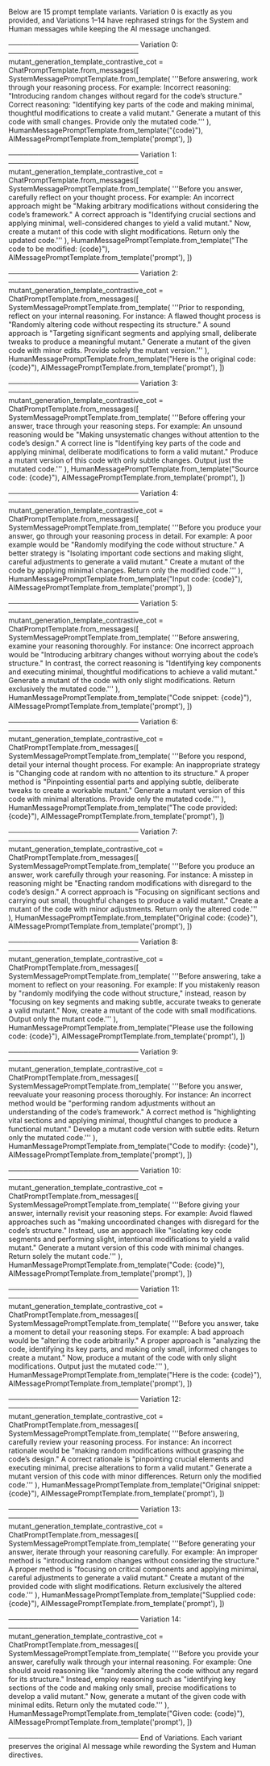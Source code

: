 Below are 15 prompt template variants. Variation 0 is exactly as you provided, and Variations 1–14 have rephrased strings for the System and Human messages while keeping the AI message unchanged.

──────────────────────────
Variation 0:
──────────────────────────
mutant_generation_template_contrastive_cot = ChatPromptTemplate.from_messages([
    SystemMessagePromptTemplate.from_template(
        '''Before answering, work through your reasoning process. For example:
Incorrect reasoning: "Introducing random changes without regard for the code’s structure."
Correct reasoning: "Identifying key parts of the code and making minimal, thoughtful modifications to create a valid mutant."
Generate a mutant of this code with small changes.
Provide only the mutated code.'''
    ),
    HumanMessagePromptTemplate.from_template("{code}"),
    AIMessagePromptTemplate.from_template('prompt'),
])

──────────────────────────
Variation 1:
──────────────────────────
mutant_generation_template_contrastive_cot = ChatPromptTemplate.from_messages([
    SystemMessagePromptTemplate.from_template(
        '''Before you answer, carefully reflect on your thought process. For example:
An incorrect approach might be "Making arbitrary modifications without considering the code’s framework."
A correct approach is "Identifying crucial sections and applying minimal, well-considered changes to yield a valid mutant."
Now, create a mutant of this code with slight modifications.
Return only the updated code.'''
    ),
    HumanMessagePromptTemplate.from_template("The code to be modified: {code}"),
    AIMessagePromptTemplate.from_template('prompt'),
])

──────────────────────────
Variation 2:
──────────────────────────
mutant_generation_template_contrastive_cot = ChatPromptTemplate.from_messages([
    SystemMessagePromptTemplate.from_template(
        '''Prior to responding, reflect on your internal reasoning. For instance:
A flawed thought process is "Randomly altering code without respecting its structure."
A sound approach is "Targeting significant segments and applying small, deliberate tweaks to produce a meaningful mutant."
Generate a mutant of the given code with minor edits.
Provide solely the mutant version.'''
    ),
    HumanMessagePromptTemplate.from_template("Here is the original code: {code}"),
    AIMessagePromptTemplate.from_template('prompt'),
])

──────────────────────────
Variation 3:
──────────────────────────
mutant_generation_template_contrastive_cot = ChatPromptTemplate.from_messages([
    SystemMessagePromptTemplate.from_template(
        '''Before offering your answer, trace through your reasoning steps. For example:
An unsound reasoning would be "Making unsystematic changes without attention to the code’s design."
A correct line is "Identifying key parts of the code and applying minimal, deliberate modifications to form a valid mutant."
Produce a mutant version of this code with only subtle changes.
Output just the mutated code.'''
    ),
    HumanMessagePromptTemplate.from_template("Source code: {code}"),
    AIMessagePromptTemplate.from_template('prompt'),
])

──────────────────────────
Variation 4:
──────────────────────────
mutant_generation_template_contrastive_cot = ChatPromptTemplate.from_messages([
    SystemMessagePromptTemplate.from_template(
        '''Before you produce your answer, go through your reasoning process in detail. For example:
A poor example would be "Randomly modifying the code without structure."
A better strategy is "Isolating important code sections and making slight, careful adjustments to generate a valid mutant."
Create a mutant of the code by applying minimal changes.
Return only the modified code.'''
    ),
    HumanMessagePromptTemplate.from_template("Input code: {code}"),
    AIMessagePromptTemplate.from_template('prompt'),
])

──────────────────────────
Variation 5:
──────────────────────────
mutant_generation_template_contrastive_cot = ChatPromptTemplate.from_messages([
    SystemMessagePromptTemplate.from_template(
        '''Before answering, examine your reasoning thoroughly. For instance:
One incorrect approach would be "Introducing arbitrary changes without worrying about the code’s structure."
In contrast, the correct reasoning is "Identifying key components and executing minimal, thoughtful modifications to achieve a valid mutant."
Generate a mutant of the code with only slight modifications.
Return exclusively the mutated code.'''
    ),
    HumanMessagePromptTemplate.from_template("Code snippet: {code}"),
    AIMessagePromptTemplate.from_template('prompt'),
])

──────────────────────────
Variation 6:
──────────────────────────
mutant_generation_template_contrastive_cot = ChatPromptTemplate.from_messages([
    SystemMessagePromptTemplate.from_template(
        '''Before you respond, detail your internal thought process. For example:
An inappropriate strategy is "Changing code at random with no attention to its structure."
A proper method is "Pinpointing essential parts and applying subtle, deliberate tweaks to create a workable mutant."
Generate a mutant version of this code with minimal alterations.
Provide only the mutated code.'''
    ),
    HumanMessagePromptTemplate.from_template("The code provided: {code}"),
    AIMessagePromptTemplate.from_template('prompt'),
])

──────────────────────────
Variation 7:
──────────────────────────
mutant_generation_template_contrastive_cot = ChatPromptTemplate.from_messages([
    SystemMessagePromptTemplate.from_template(
        '''Before you produce an answer, work carefully through your reasoning. For instance:
A misstep in reasoning might be "Enacting random modifications with disregard to the code’s design."
A correct approach is "Focusing on significant sections and carrying out small, thoughtful changes to produce a valid mutant."
Create a mutant of the code with minor adjustments.
Return only the altered code.'''
    ),
    HumanMessagePromptTemplate.from_template("Original code: {code}"),
    AIMessagePromptTemplate.from_template('prompt'),
])

──────────────────────────
Variation 8:
──────────────────────────
mutant_generation_template_contrastive_cot = ChatPromptTemplate.from_messages([
    SystemMessagePromptTemplate.from_template(
        '''Before answering, take a moment to reflect on your reasoning. For example:
If you mistakenly reason by "randomly modifying the code without structure," instead, reason by "focusing on key segments and making subtle, accurate tweaks to generate a valid mutant."
Now, create a mutant of the code with small modifications.
Output only the mutant code.'''
    ),
    HumanMessagePromptTemplate.from_template("Please use the following code: {code}"),
    AIMessagePromptTemplate.from_template('prompt'),
])

──────────────────────────
Variation 9:
──────────────────────────
mutant_generation_template_contrastive_cot = ChatPromptTemplate.from_messages([
    SystemMessagePromptTemplate.from_template(
        '''Before you answer, reevaluate your reasoning process thoroughly. For instance:
An incorrect method would be "performing random adjustments without an understanding of the code’s framework."
A correct method is "highlighting vital sections and applying minimal, thoughtful changes to produce a functional mutant."
Develop a mutant code version with subtle edits.
Return only the mutated code.'''
    ),
    HumanMessagePromptTemplate.from_template("Code to modify: {code}"),
    AIMessagePromptTemplate.from_template('prompt'),
])

──────────────────────────
Variation 10:
──────────────────────────
mutant_generation_template_contrastive_cot = ChatPromptTemplate.from_messages([
    SystemMessagePromptTemplate.from_template(
        '''Before giving your answer, internally revisit your reasoning steps. For example:
Avoid flawed approaches such as "making uncoordinated changes with disregard for the code’s structure."
Instead, use an approach like "isolating key code segments and performing slight, intentional modifications to yield a valid mutant."
Generate a mutant version of this code with minimal changes.
Return solely the mutant code.'''
    ),
    HumanMessagePromptTemplate.from_template("Code: {code}"),
    AIMessagePromptTemplate.from_template('prompt'),
])

──────────────────────────
Variation 11:
──────────────────────────
mutant_generation_template_contrastive_cot = ChatPromptTemplate.from_messages([
    SystemMessagePromptTemplate.from_template(
        '''Before you answer, take a moment to detail your reasoning steps. For example:
A bad approach would be "altering the code arbitrarily."
A proper approach is "analyzing the code, identifying its key parts, and making only small, informed changes to create a mutant."
Now, produce a mutant of the code with only slight modifications.
Output just the mutated code.'''
    ),
    HumanMessagePromptTemplate.from_template("Here is the code: {code}"),
    AIMessagePromptTemplate.from_template('prompt'),
])

──────────────────────────
Variation 12:
──────────────────────────
mutant_generation_template_contrastive_cot = ChatPromptTemplate.from_messages([
    SystemMessagePromptTemplate.from_template(
        '''Before answering, carefully review your reasoning process. For instance:
An incorrect rationale would be "making random modifications without grasping the code’s design."
A correct rationale is "pinpointing crucial elements and executing minimal, precise alterations to form a valid mutant."
Generate a mutant version of this code with minor differences.
Return only the modified code.'''
    ),
    HumanMessagePromptTemplate.from_template("Original snippet: {code}"),
    AIMessagePromptTemplate.from_template('prompt'),
])

──────────────────────────
Variation 13:
──────────────────────────
mutant_generation_template_contrastive_cot = ChatPromptTemplate.from_messages([
    SystemMessagePromptTemplate.from_template(
        '''Before generating your answer, iterate through your reasoning carefully. For example:
An improper method is "introducing random changes without considering the structure."
A proper method is "focusing on critical components and applying minimal, careful adjustments to generate a valid mutant."
Create a mutant of the provided code with slight modifications.
Return exclusively the altered code.'''
    ),
    HumanMessagePromptTemplate.from_template("Supplied code: {code}"),
    AIMessagePromptTemplate.from_template('prompt'),
])

──────────────────────────
Variation 14:
──────────────────────────
mutant_generation_template_contrastive_cot = ChatPromptTemplate.from_messages([
    SystemMessagePromptTemplate.from_template(
        '''Before you provide your answer, carefully walk through your internal reasoning. For example:
One should avoid reasoning like "randomly altering the code without any regard for its structure."
Instead, employ reasoning such as "identifying key sections of the code and making only small, precise modifications to develop a valid mutant."
Now, generate a mutant of the given code with minimal edits.
Return only the mutated code.'''
    ),
    HumanMessagePromptTemplate.from_template("Given code: {code}"),
    AIMessagePromptTemplate.from_template('prompt'),
])

──────────────────────────
End of Variations.
Each variant preserves the original AI message while rewording the System and Human directives.